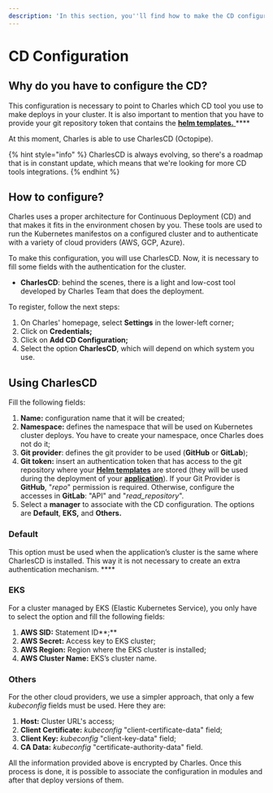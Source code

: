 ```yaml
---
description: 'In this section, you''ll find how to make the CD configuration'
---
```


# CD Configuration

## Why do you have to configure the CD? 

This configuration is necessary to point to Charles which CD tool you use to make deploys in your cluster. It is also important to mention that you have to provide your git repository token that contains the [**helm templates.** ](../get-started/creating-your-first-module/how-to-configure-chart-template.md#what-is-helm)\*\*\*\*

At this moment, Charles is able to use CharlesCD \(Octopipe\). 

{% hint style="info" %}
CharlesCD is always evolving, so there's a roadmap that is in constant update, which means that we're looking for more CD tools integrations.
{% endhint %}

## How to configure?

Charles uses a proper architecture for Continuous Deployment \(CD\) and that makes it fits in the environment chosen by you. These tools are used to run the Kubernetes manifestos on a configured cluster and to authenticate with a variety of cloud providers \(AWS, GCP, Azure\). 

To make this configuration, you will use CharlesCD. Now, it is necessary to fill some fields with the authentication for the cluster.

* **CharlesCD**: behind the scenes, there is a light and low-cost tool developed by Charles Team that does the deployment.

To register, follow the next steps: 

1. On Charles' homepage, select **Settings** in the lower-left corner;
2. Click on **Credentials;**
3. Click on **Add CD Configuration;**
4. Select the option **CharlesCD**, which will depend on which system you use. 

## Using CharlesCD

Fill the following fields:

1. **Name:** configuration name that it will be created; 
2. **Namespace:** defines the namespace that will be used on Kubernetes cluster deploys. You have to create your namespace, once Charles does not do it;
3. **Git provider**: defines the git provider to be used \(**GitHub** or **GitLab**\);
4. **Git token:** insert an authentication token that has access to the git repository where your [**Helm templates**](../get-started/creating-your-first-module/how-to-configure-chart-template.md) are stored \(they will be used during the deployment of your [**application**](../get-started/creating-your-first-module/)\). If your Git Provider is **GitHub**, "_repo_" permission is required. Otherwise, configure the accesses in **GitLab**: "API" and "_read\_repository_".
5. Select a **manager** to associate with the CD configuration. The options are **Default**, **EKS,** and **Others.**

### **Default**

This option must be used when the application’s cluster is the same where CharlesCD is installed. This way it is not necessary to create an extra authentication mechanism. ****

### **EKS**

For a cluster managed by EKS \(Elastic Kubernetes Service\), you only have to select the option and fill the following fields:

1. **AWS SID:** Statement ID**;**
2. **AWS Secret:** Access key to EKS cluster; 
3. **AWS Region:** Region where the EKS cluster is installed; 
4. **AWS Cluster Name:** EKS’s cluster name.

### **Others**

For the other cloud providers, we use a simpler approach, that only a few _kubeconfig_ fields must be used. Here they are: 

1. **Host:** Cluster URL's access;
2. **Client Certificate:** _kubeconfig_ "client-certificate-data" field;
3. **Client Key:** _kubeconfig_  "client-key-data" field;
4. **CA Data:** _kubeconfig_  "certificate-authority-data" field.

All the information provided above is encrypted by Charles. Once this process is done, it is possible to associate the configuration in modules and after that deploy versions of them.  



